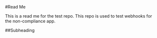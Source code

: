 #Read Me

This is a read me for the test repo. 
This repo is used to test webhooks for the non-compliance app.

##Subheading